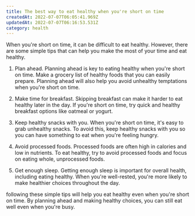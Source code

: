 ```yaml
---
title: The best way to eat healthy when you're short on time
createdAt: 2022-07-07T06:05:41.969Z
updatedAt: 2022-07-07T06:16:53.531Z
category: health
---
```


When you're short on time, it can be difficult to eat healthy. However, there are some simple tips that can help you make the most of your time and eat healthy.

1. Plan ahead. Planning ahead is key to eating healthy when you're short on time. Make a grocery list of healthy foods that you can easily prepare. Planning ahead will also help you avoid unhealthy temptations when you're short on time.

2. Make time for breakfast. Skipping breakfast can make it harder to eat healthy later in the day. If you're short on time, try quick and healthy breakfast options like oatmeal or yogurt.

3. Keep healthy snacks with you. When you're short on time, it's easy to grab unhealthy snacks. To avoid this, keep healthy snacks with you so you can have something to eat when you're feeling hungry.

4. Avoid processed foods. Processed foods are often high in calories and low in nutrients. To eat healthy, try to avoid processed foods and focus on eating whole, unprocessed foods.

5. Get enough sleep. Getting enough sleep is important for overall health, including eating healthy. When you're well-rested, you're more likely to make healthier choices throughout the day.

 following these simple tips will help you eat healthy even when you're short on time. By planning ahead and making healthy choices, you can still eat well even when you're busy.
